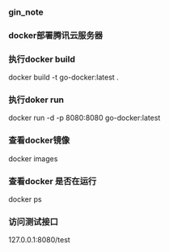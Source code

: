 ### gin_note

### docker部署腾讯云服务器

### 执行docker build
docker build  -t go-docker:latest .

### 执行doker run
docker run -d -p 8080:8080 go-docker:latest

### 查看docker镜像
docker images

### 查看docker 是否在运行
docker ps

### 访问测试接口
127.0.0.1:8080/test

